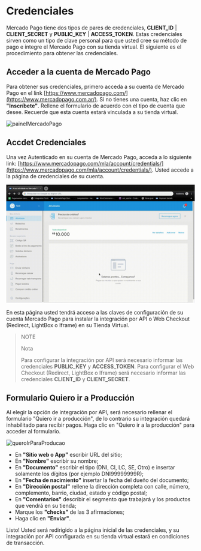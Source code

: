# Credenciales

Mercado Pago tiene dos tipos de pares de credenciales, **CLIENT_ID** | **CLIENT_SECRET** y **PUBLIC_KEY** | **ACCESS_TOKEN**. Estas credenciales sirven como un tipo de clave personal para que usted cree su método de pago e integre el Mercado Pago con su tienda virtual. El siguiente es el procedimiento para obtener las credenciales.

## Acceder a la cuenta de Mercado Pago

Para obtener sus credenciales, primero acceda a su cuenta de Mercado Pago en el link [https://www.mercadopago.com/](https://www.mercadopago.com.ar/).
Si no tienes una cuenta, haz clic en **"Inscríbete"**. Rellene el formulario de acuerdo con el tipo de cuenta que desee. Recuerde que esta cuenta estará vinculada a su tienda virtual.

![painelMercadoPago](/images/painelMercadoPago.gif)

## Accdet Credenciales

Una vez Autenticado en su cuenta de Mercado Pago, acceda a lo siguiente link: [https://www.mercadopago.com/mla/account/credentials/](https://www.mercadopago.com/mla/account/credentials/).
Usted accede a la página de credenciales de su cuenta.

![paginaCredenciais](/images/paginaCredenciais.gif)

En esta página usted tendrá acceso a las claves de configuración de su cuenta Mercado Pago para instalar la integración por API o Web Checkout (Redirect, LightBox o Iframe) en su Tienda Virtual.

> NOTE
>
> Nota
>
> Para configurar la integración por API será necesario informar las credenciales **PUBLIC_KEY** y **ACCESS_TOKEN**.
> Para configurar el Web Checkout (Redirect, LightBox o Iframe) será necesario informar las credenciales **CLIENT_ID** y **CLIENT_SECRET**.

## Formulario Quiero ir a Producción

Al elegir la opción de integración por API, será necesario rellenar el formulario "Quiero ir a producción", de lo contrario su integración quedará inhabilitado para recibir pagos.
Haga clic en "Quiero ir a la producción" para acceder al formulario.

![queroIrParaProducao](/images/queroIrParaProducao.gif)

* En **"Sitio web o App"** escribir URL del sitio;
* En **"Nombre"** escribir su nombre;
* En **"Documento"** escribir el tipo (DNI, CI, LC, SE, Otro) e insertar solamente los dígitos (por ejemplo DNI99999999R);
* En **"Fecha de nacimiento"** insertar la fecha del dueño del documento;
* En **"Dirección postal"** rellene la dirección completa con calle, número, complemento, barrio, ciudad, estado y código postal;
* En **"Comentarios"** describir el segmento que trabajará y los productos que vendrá en su tienda;
* Marque los **"checks"** de las 3 afirmaciones;
* Haga clic en **"Enviar"**.

Listo! Usted será redirigido a la página inicial de las credenciales, y su integración por API configurada en su tienda virtual estará en condiciones de transacción.
